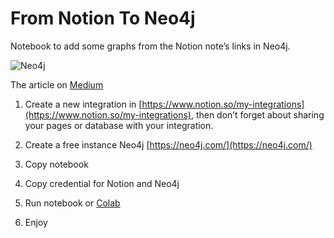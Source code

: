 # From Notion To Neo4j

Notebook to add some graphs from the Notion note’s links in Neo4j. 

![Neo4j](/repository/img.png?raw=true "Neo4j Bloom for visualize connection between notes in Notion")

The article on [Medium](https://medium.com/@ivanyufryakov/from-notion-to-neo4j-70a288976813) 

1. Create a new integration in [https://www.notion.so/my-integrations](https://www.notion.so/my-integrations), then don’t forget about sharing your pages or database with your integration.

2. Create a free instance Neo4j [https://neo4j.com/](https://neo4j.com/)

3. Copy notebook

4. Copy credential for Notion and Neo4j

5. Run notebook or [Colab](https://colab.research.google.com/drive/1DRdewHoY6GkZUjtkUUzQq1eWnznOjot2?usp=sharing)

6. Enjoy
